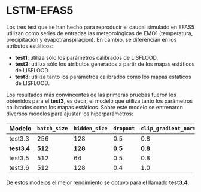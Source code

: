 # LSTM-EFAS5

Los tres test que se han hecho para reproducir el caudal simulado en EFAS5 utilizan como series de entradas las meteorológicas de EMO1 (temperatura, precipitación y evapotranspiración). En cambio, se diferencian en los atributos estáticos:

* **test1**: utiliza sólo los parámetros calibrados de LISFLOOD.
* **test2**: utiliza sólo los atributos generados a partir de los mapas estáticos de LISFLOOD.
* **test3**: utiliza tanto los parámetros calibrados como los mapas estáticos de LISFLOOD.

Los resultados más convincentes de las primeras pruebas fueron los obtenidos para el **test3**, es decir, el modelo que utiliza tanto los parámetros calibrados como los mapas estáticos. Sobre este modelo se entrenaron diversos modelos para ajustar los hiperparámetros:

| Modelo  | `batch_size` | `hidden_size` | `dropout` | `clip_gradient_norm` |
| ------- | ------------ | ------------- | --------- | -------------------- |
| test3.3 |  256         | 128           | 0.5       | 0.8                  |
| **test3.4** |  **512** | **128**       | **0.5**   | **0.8**              |
| test3.5 |  512         | 64            | 0.5       | 0.8                  |
| test3.6 |  512         | 128           | 0.4       | 1.0                  |

De estos modelos el mejor rendimiento se obtuvo para el llamado **test3.4**.